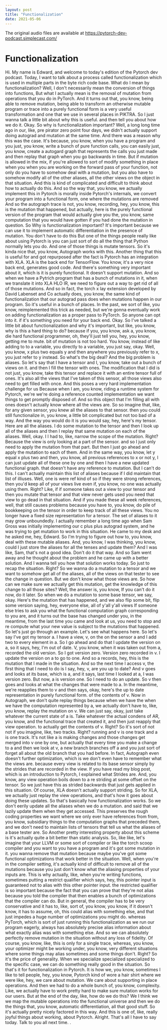 ```yaml
---
layout: post
title: "Functionalization"
date: 2021-05-06
---
```

The original audio files are available at https://pytorch-dev-podcast.simplecast.com/

# Functionalization

Hi.
My name is Edward, and welcome to today's edition of the Pytorch dev podcast.
Today, I want to talk about a process called functionalization which is used in multiple parts in the byte rich code base.
What do I mean by functionalization? Well, I don't necessarily mean the conversion of things into functions, But what I actually mean is the removal of mutation from operations that you do in PyTorch.
And it turns out that, you know, being able to remove mutation, being able to transform an otherwise mutable program or trace into a purely functional form is a very useful transformation and one that we use in several places in PIKTRA.
So I just wanna talk a little bit about why this is useful.
and then tell you about how we do it.
Okay.
So why is functionalization important? Well, a long long time ago in our, like, pre pirator zero point four days, we didn't actually support doing autograd and mutation at the same time.
And there was a reason why this was the case.
It's because, you know, when you have a program and you just, you know, write a bunch of pure function calls, you can easily just, you know, create a autogard graph that represents the calls you just made and then replay that graph when you go backwards in time.
But if mutation is allowed in the mix, if you're allowed to sort of modify something in place when you when you are working on the forward pass of your function, not only do you have to somehow deal with a mutation, but you also have to somehow modify all of the other aliases, all the other views on the object in that situation.
And this is kind of complicated and difficult to think about how to actually do this.
And so the way that, you know, we actually implement this in Pytorch is morally inside Pytorch's internals, we convert your program into a functional form, one where the mutations are removed And so the autograph trace is not, you know, recording, hey, you know, this is the mutation that happened, but actually, here is the purely functional version of the program that would actually give you the, you know, same computation that you would have gotten if you had done the mutation in question.
So Why is functionalization important? It's important because we can use it to implement automatic differentiation in the presence of mutation.
You don't have to do this But one of the things people really like about using Pytorch is you can just sort of do all the thing that Python normally lets you do.
And one of those things is mutate tensors.
So it's kinda nice that, you know, Autograph works with this.
Another thing that this is useful for and got repurposed after the fact is Pytorch has an integration with XLA.
XLA is the back end for TensorFlow.
You know, it's a very nice back end, generates good code.
And there's something very important about it, which is it is purely functional.
It doesn't support mutation.
And so when we have a Pytrich program that has a bunch of mutations in it, when we translate it into XLA HLO IR, we need to figure out a way to get rid of all of those mutations.
And so in fact, the torch x lay extension developed by David Labenset and Co actually does, you know, the same kind of functionalization that our autograd pass does when mutations happen in our program.
So it's useful in a bunch of places.
In the past, we sort of like, you know, reimplemented this trick as needed, but we're gonna eventually work on adding functionalization as a proper pass to PyTorch.
So anyone can opt into it.
if it's something you need for your back end.
Okay.
So I've talked a little bit about functionalization and why it's important, but like, you know, why is this a hard thing to do? because if you, you know, ask a, you know, die hard functional programmer, oh, they'll just tell you, hey, you know, getting me to mute.
bit of mutation is not too hard.
You know, instead of like adding to to a variable, you directly to a variable, you just say, okay.
Well, you know, x plus two equals y and then anywhere you previously refer to x, you just refer to y instead.
So what's the big deal? And the big problem is aliases.
So let's say that I have a tensor and I, you know, take out a bunch of views on it.
and then I fill the tensor with ones.
The modification that I did is not just, you know, take this tensor and replace it with an entire tensor full of ones.
It's also all the views that I've taken of this sensor, all those views also need to get filled with once.
And this poses a very hard implementation challenge for us Because when I am, you know, riding a runtime system for Pytorch, we're we're doing a reference counted implementation we want things to get promptly disposed of.
And so this object that I'm filling all with ones doesn't actually know where all the views are.
So so imagine that, like, for any given sensor, you knew all the aliases to that sensor.
then you could still functionalize in, you know, a little bit complicated but not too bad of a way.
And the way you would do it is you would say, hey, here's my tensor.
Here are all the aliases.
I do some mutation to the tensor and then I look up all of the aliases and then I replay that same mutation on each of the aliases.
Well, okay.
I I had to, like, narrow the scope of the mutation.
Right? Because the view is only looking at a part of the sensor.
and so I just only need to apply the mutation from that part.
But then I just go ahead and apply the mutation to each of them.
And in the same way, you know, let y equal x plus two and then, you know, all previous references to x or not y, I can just update all of these one by one and then I have a new updated functional graph.
that doesn't have any reference to mutation.
But I can't do this.
I can't actually maintain this list of aliases because if I did maintain that list of illiuses.
Well, one is were ref kind of so if they were strong references, then you'd keep all of your views live even if, you know, no one was actually using them.
Right? Like, if if someone takes out a view to your tensor and then you mutate that tensor and that view never gets used you need that view to go dead in that situation.
And if you made these all week references, well, that still causes problems because you have to, you know, do pile of bookkeeping on the tensor in order to keep track of all these views.
You no longer have a fixed size representation for a tensor.
The set of aliases to it may grow unboundedly.
I actually remember a long time ago when Sam Gross was initially implementing our c plus plus autograd system, and he was trying to get mutation to work in this situation.
He came to my desk and he asked me, hey, Edward.
So I'm trying to figure out how to, you know, deal with these mutable aliases.
And, you know, I was thinking, you know, could I just store the aliases for all the tenses and update them? And I was like, Sam, that's not a good idea.
Don't do it that way.
And so Sam went away and he thought about the problem and he came up with a better solution.
And I wanna tell you how that solution works today.
So just to recap the situation.
Right? So we wanna do a mutation to a tensor and we want to somehow get all of the aliases, all of the views on that tester to see the change in question.
But we don't know what those views are.
So how can we make sure we actually get this mutation, get the knowledge of this change to all those sites? Well, the answer is, you know, If you can't do it now, do it later.
So when we do a mutation to some base tensor, we say, okay.
Here's the mutation that has happened, and we also flip some bit, flip some version saying, hey, everyone else, all of y'all y'all views If someone else tries to ask you what the functional computation graph corresponding to you are, and it turns out the base has changed under you, in the meantime, from the last time you came and look at us, you need to stop and re compute what your new value is subject to the mutations that happened.
So let's just go through an example.
Let's see what happens here.
So let's say I've got my tensor a.
I have a view, v, on the on the sensor a and I add two to every element in a.
So I go ahead and do that I update the version on a, so it says, hey, I'm out of date.
V, you know, when it was taken out from a, recorded the old version.
So I got version zero.
Version zero recorded in v.
I update the version on a to go to one.
And so a records, hey, this is the mutation that I made in the situation.
And so the next time I access v, the first thing that I need to do is I say, hey, v, are you up to date? And v goes and looks at its base, which is a, and it says, last time I looked at a, I was version zero.
But now, a is version one.
So I need to do an update.
So v then goes and looks at what the changes that were made to a.
In the meantime, we're reapplies them to v and then says, okay, here's the up to date representation in purely functional form.
of the contents of v.
Now in Autograph, we don't quite replay things because when we have the when we have the computation represented by a, we actually don't have to, like, you know, replay the mutation on v.
We can just say, okay, just take whatever the current state of a is.
Take whatever the actual condens of AR, you know, and the functional trace that created it, and then just reapply that view operation.
to actually get the contents of v.
Right? So it's sort of not not if you imagine, like, two tracks.
Right? running and v is one track and a is one track.
It's not like a is making changes and those changes get merged into v one by one, but actually that every time you make a change to a and then we look at v, a new branch branches off a and you just sort of forget all about the old branch that you had before.
In fact, Autograph even doesn't further optimization, which is we don't even have to remember what the views are.
because every view is related to its base sensor simply by the strides that are recorded in the view.
If you have read my blog post, which is an introduction to Pytorch, I explained what Strides are.
And, you know, any view operation boils down to a re striding at some offset on the tensor.
So we just have this as strided backwards that just gets applied in this situation.
Of course, XLA doesn't actually support striding.
So for XLA, we actually just replay the view operations, and that's how it goes about doing these updates.
So that's basically how functionalization works.
So we don't eerily update all the aliases when we do a mutation.
and said that we lazily update them when they get accessed.
This preserves the rough coding properties we want where we only ever have references from from, you know, subsidiary things to the computation graphs that preceded them, and we don't need to maintain lists of tensors that tell us what the aliases of a base tester are.
So Another pretty interesting property about this scheme is it's actually quite a bit better than static analysis.
So, like like, let's imagine that your LLVM or some sort of compiler or like the torch scoop compiler and you want to you have a program and it's got some mutation in it.
you wanna remove that mutation because maybe you've got some functional optimizations that work better in the situation.
Well, when you're in the compiler setting, it's actually kind of difficult to remove all of the mutations because you just don't know what the aliasing properties of your inputs are.
This is why actually, like, when you're writing functions, sometimes putting a restrict qualifier which says, hey, this pointer input is guaranteed not to alias with this other pointer input.
the restricted qualifier is so important because the fact that you can prove that they're not alias because you told the compiler that then enables a bunch of optimizations that the compiler can do.
But in general, the compiler has to be very conservative and it has to, like, sort of, you know, you know, if it doesn't know, it has to assume, oh, this could alias with something else, and that just impedes a huge number of optimizations you might do.
whereas PyTorch, which is sort of just running this functionalization as we run our program eagerly, always has absolutely precise alias information about what exactly alias was with something else.
And so we can absolutely perfectly remove mutation in the situation without any loss of fidelity.
Of course, you know, like, this is only for a single trace, whereas, you know, your optimizer might be working under, you know, very different situations where some things may alias sometimes and some things don't.
Right? So it's the price of generality.
When we specialize specialized specialized to the specific case, we can do something really good in the situation.
So that's it for functionalization in Pytorch.
It is how we, you know, sometimes I like to tell people, hey, you know, Pytorch kind of wore a hair shirt where we were like, hey, we care about mutation.
We care about supporting in place operations.
And then we had to do a whole bunch of, you know, complexity.
Like, we actually have to work pretty hard to make sure mutation works for our users.
But at the end of the day, like, how do we do this? We I think we we map the mutable operations into the functional universe and then we do the things that, you know, automatic differentiation, all that good stuff.
So it's actually pretty nicely factored in this way.
And this is one of, like, really joyful things about working, about Pytorch.
Alright.
That's all I have to say today.
Talk to you all next time.
.
